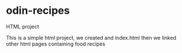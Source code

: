 # odin-recipes
HTML project

This is a simple html project, we created and index.html then we linked
other html pages containing food recipes
